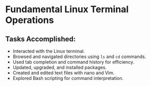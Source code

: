 # Fundamental Linux Terminal Operations

## Tasks Accomplished:

- Interacted with the Linux terminal.
- Browsed and navigated directories using `ls` and `cd` commands.
- Used tab completion and command history for efficiency.
- Updated, upgraded, and installed packages.
- Created and edited text files with nano and Vim.
- Explored Bash scripting for command interpretation.